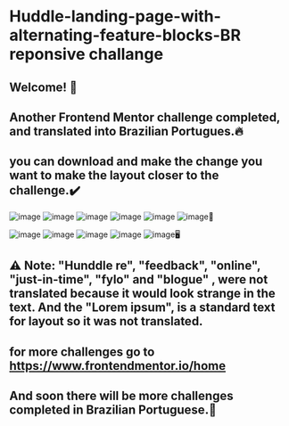 # Huddle-landing-page-with-alternating-feature-blocks-BR reponsive challange
## Welcome! 👋
## Another Frontend Mentor challenge completed, and translated into Brazilian Portugues.🔥
## you can download and make the change you want to make the layout closer to the challenge.✔️
![image](https://user-images.githubusercontent.com/94203956/194561480-081f02ac-cec0-470d-83c3-bc04892c367d.png)
![image](https://user-images.githubusercontent.com/94203956/194561606-fd8a6478-e686-4d46-88e2-04b5e32db236.png)
![image](https://user-images.githubusercontent.com/94203956/194561705-2906e3f3-588d-4fe8-9a7f-338ebb5f200b.png)
![image](https://user-images.githubusercontent.com/94203956/194561774-8cc49e1c-df9d-4aa5-a34e-7cd574d461c6.png)
![image](https://user-images.githubusercontent.com/94203956/194561848-27d1314c-9097-46bf-92d5-ead9979fb727.png)
![image](https://user-images.githubusercontent.com/94203956/194561935-c91c15e5-0936-4f8e-9bca-6043967418d8.png)📱

![image](https://user-images.githubusercontent.com/94203956/194562083-64d7503b-41e5-4687-ba68-c8b07b0f2a0e.png)
![image](https://user-images.githubusercontent.com/94203956/194562181-7634d15a-ac84-4367-8298-6c1cb90921fd.png)
![image](https://user-images.githubusercontent.com/94203956/194562235-3f1f643f-fcec-4441-8d04-dd5b8e710934.png)
![image](https://user-images.githubusercontent.com/94203956/194562322-38363259-404f-487a-bc78-e971927e70b1.png)
![image](https://user-images.githubusercontent.com/94203956/194562399-caa17996-45f9-41a6-a595-8bc9a31d6780.png)🖥️

## ⚠️ Note: "Hunddle re", "feedback", "online", "just-in-time", "fylo" and "blogue" , were not translated because it would look strange in the text. And the "Lorem ipsum", is a standard text for layout so it was not translated.
## for more challenges go to https://www.frontendmentor.io/home
## And soon there will be more challenges completed in Brazilian Portuguese.💪

